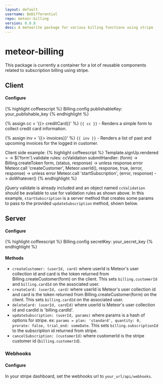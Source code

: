```yaml
---
layout: default
username: BeDifferential
repo: meteor-billing
version: 0.0.8
desc: A meteorite package for various billing functions using stripe
---
```

# meteor-billing

This package is currently a container for a lot of reusable components related to subscription billing using stripe.


## Client
#### Configure
{% highlight coffeescript %}
Billing.config
  publishableKey: your_publishable_key
{% endhighlight %}

{% assign cc = '{{> creditCard}}' %}
`{{ cc }}` - Renders a simple form to collect credit card information.

{% assign inv = '{{> invoices}}' %}
`{{ inv }}` - Renders a list of past and upcoming invoices for the logged in customer.

Client side example:
{% highlight coffeescript %}
  Template.signUp.rendered = ->
    $('form').validate
      rules: ccValidation
      submitHandler: (form) ->
        Billing.createToken form, (status, response) ->
          unless response.error
            Meteor.call 'createCustomer', Meteor.userId(), response, true, (error, response) ->
              unless error
                Meteor.call 'startSubscription', (error, response) ->
                  doWhatever()
{% endhighlight %}

jQuery validate is already included and an object named `ccValidation` should be available to use for validation rules as shown above.  In this example, `startSubscription` is a server method that creates some params to pass to the provided `updateSubscription` method, shown below.

## Server
#### Configure
{% highlight coffeescript %}
Billing.config
  secretKey: your_secret_key
{% endhighlight %}


#### Methods
* `createCustomer: (userId, card)` where userId is Meteor's user collection id and card is the token returned from Billing.createCustomer(form) on the client.  This sets `billing.customerId` and `billing.cardId` on the associated user.
* `createCard: (userId, card)` where userId is Meteor's user collection id and card is the token returned from Billing.createCustomer(form) on the client.  This sets `billing.cardId` on the associated user.
* `deleteCard: (userId, cardId)` where userId is Meteor's user collection id and cardId is 'billing.cardId'.
* `updateSubscription: (userId, params)` where params is a hash of options for stripe.  ex: `params = plan: 'standard', quantity: 0, prorate: false, trial_end: someDate`.  This sets `billing.subscriptionId` to the subscription id returned from stripe.
* `cancelSubscription: (customerId)` where customerId is the stripe customer id (`billing.customerId`).

### Webhooks
#### Configure
In your stripe dashboard, set the webhooks url to `your_url/api/webhooks`.
